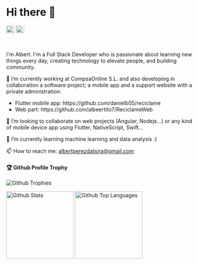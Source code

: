 <!--### Hi there 👋-->

<h1 align="left">Hi there 👋</h1>
<p align="left">
<a href="https://github.com/albeertito7" target="_blank"><img width="22px" src="https://cdn.jsdelivr.net/npm/simple-icons@3.0.1/icons/github.svg" alt="Albert Pérez Datsira" height="20" width="20" /></a>
<a href="https://www.linkedin.com/in/albert-pérez-datsira" target="_blank"><img width="22px" src="https://cdn.jsdelivr.net/npm/simple-icons@3.0.1/icons/linkedin.svg" alt="Albert Pérez Datsira" height="20" width="20" /></a>
</p>
</br>
<p>I'm Albert. I'm a Full Stack Developer who is passionate about learning new things every day, creating technology to elevate people, and building community.</p>

<p>🔭 I’m currently working at CompsaOnline S.L. and also developing in collaboration a software project; a mobile app and a support website with a private administration:</p>
<ul style="list-style-type:square">
	<li>Flutter mobile app: https://github.com/danielb05/reciclame</li>
	<li>Web part: https://github.com/albeertito7/ReciclameWeb</li>
</ul>

👯 I’m looking to collaborate on web projects (Angular, Nodejs...) or any kind of mobile device app using Flutter, NativeScript, Swift...

🌱 I’m currently learning machine learning and data analysis :) 

📫 How to reach me: albertperezdatsira@gmail.com

<!--
**albeertito7/albeertito7** is a ✨ _special_ ✨ repository because its `README.md` (this file) appears on your GitHub profile.

Here are some ideas to get you started:

- 🔭 I’m currently working on ...
- 🌱 I’m currently learning ...
- 👯 I’m looking to collaborate on ...
- 🤔 I’m looking for help with ...
- 💬 Ask me about ...
- 📫 How to reach me: ...
- 😄 Pronouns: ...
- ⚡ Fun fact: ...
-->
<h4>🏆 Github Profile Trophy</h4>

<p align="left">
	<img src="https://github-profile-trophy.vercel.app/?username=albeertito7&row=1&column=7&count_private=true&include_all_commits=true&" alt="Github Trophies"/>
</p>
<p align="left">
	<img height="180" src="https://github-readme-stats.vercel.app/api?username=albeertito7&theme=algolia&count_private=true&include_all_commits=true&show_icons=true" alt="Github Stats"/>
	<img height="180" src="https://github-readme-stats.vercel.app/api/top-langs/?username=albeertito7&layout=compact&theme=algolia" alt="Github Top Languages" />
</p>

